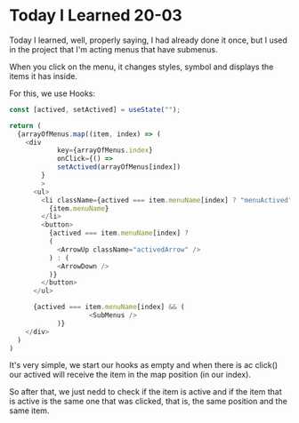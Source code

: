# Today I Learned 20-03

Today I learned, well, properly saying, I had already done it once, but I used in the project that I'm acting menus that have submenus.

When you click on the menu, it changes styles, symbol and displays the items it has inside.

For this, we use Hooks:

```javascript
const [actived, setActived] = useState("");

return (
  {arrayOfMenus.map((item, index) => (
    <div
			key={arrayOfMenus.index}
			onClick={() =>
			setActived(arrayOfMenus[index])
		}
		>
      <ul>
        <li className={actived === item.menuName[index] ? "menuActived" : ""}>
          {item.menuName}
        </li>
        <button>
          {actived === item.menuName[index] ?
          (
            <ArrowUp className="activedArrow" />
          ) : (
            <ArrowDown />
          )}
        </button>
      </ul>

      {actived === item.menuName[index] && (
					<SubMenus />
			)}
    </div>
  )
)
```

It's very simple, we start our hooks as empty and when there is ac click() our actived will receive the item in the map position (in our index).

So after that, we just nedd to check if the item is active and if the item that is active is the same one that was clicked, that is, the same position and the same item.
